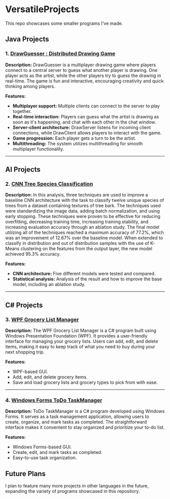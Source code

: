 # VersatileProjects
This repo showcases some smaller programs I've made.

## Java Projects

### 1. [DrawGuesser : Distributed Drawing Game](Java_Projects/DrawGuesser)

**Description:**
DrawGuesser is a multiplayer drawing game where players connect to a central server to guess what another player is drawing. One player acts as the artist, while the other players try to guess the drawing in real-time. The game is fun and interactive, encouraging creativity and quick thinking among players.

**Features:**
- **Multiplayer support:** Multiple clients can connect to the server to play together.
- **Real-time interaction:** Players can guess what the artist is drawing as soon as it's happening, and chat with each other in the chat window.
- **Server-client architecture:** DrawServer listens for incoming client connections, while DrawClient allows players to interact with the game.
- **Game progression:** Each player gets a turn to be the artist.
- **Multithreading:** The system utilizes multithreading for smooth multiplayer functionality.

---
## AI Projects

### 2. [CNN Tree Species Classification](AI_Projects/tree_identification)

**Description:**
In this analysis, three techniques are used to improve a baseline CNN architecture with the task to classify twelve unique species of trees from a dataset containing textures of tree bark. The techniques used were standardizing the image data, adding batch normalization, and using early stopping. These techniques were proven to be effective for reducing overfitting, decreasing training time,
increasing training stability, and increasing evaluation accuracy through an ablation study. The final model utilizing all of the techniques reached a maximum accuracy of 77.2%, which was an improvement of 12.67% over the baseline model. When extended to classify in distribution and out of distribution samples with the use of K-Means clustering on the features from the output layer, the new model achieved 95.3% accuracy.

**Features:**
- **CNN architecture:** Five different models were tested and compared.
- **Statistical analysis:** Analysis of the result and how to improve the base model, including an ablation study.

---

## C# Projects

### 3. [WPF Grocery List Manager](C%23_Projects/GroceryListManager_Project)

**Description:**
The WPF Grocery List Manager is a C# program built using Windows Presentation Foundation (WPF). It provides a user-friendly interface for managing your grocery lists. Users can add, edit, and delete items, making it easy to keep track of what you need to buy during your next shopping trip.

**Features:**
- WPF-based GUI.
- Add, edit, and delete grocery items.
- Save and load grocery lists and grocery types to pick from with ease.

---

### 4. [Windows Forms ToDo TaskManager](C%23_Projects/ToDo_TaskManager)

**Description:**
ToDo TaskManager is a C# program developed using Windows Forms. It serves as a task management application, allowing users to create, organize, and mark tasks as completed. The straightforward interface makes it convenient to stay organized and prioritize your to-do list.

**Features:**
- Windows Forms-based GUI.
- Create, edit, and mark tasks as completed.
- Easy-to-use task organization.

## Future Plans

I plan to feature many more projects in other languages in the future, expanding the variety of programs showcased in this repository.
